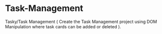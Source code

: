 # Task-Management
Tasky/Task Management ( Create the Task Management project using DOM Manipulation where task cards can be added or deleted ).
